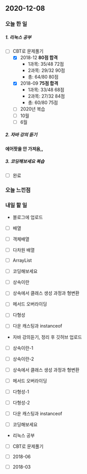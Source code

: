 2020-12-08
--

### 오늘 한 일
##### 1. 리눅스 공부

- [ ] CBT로 문제풀기
  - [x] 2018-12  **80점 합격**
  	* 1과목: 35/48 72점
  	* 2과목: 29/32 90점
  	* 총: 64/80 80점
  - [x] 2018-09  **75점 합격**
  	* 1과목: 33/48 68점
  	* 2과목: 27/32 84점
  	* 총: 60/80 75점
  - [ ]  2020년 복습
  	- [ ] 10월
  	- [ ] 6월 

##### 2. 자바 강의 듣기

**에어팟을 안 가져옴,,**



##### 3. 코딩해보세요 복습
- [ ] 완료

### 오늘 느낀점

### 내일 할 일
* 블로그에 업로드
- [ ] 배열

- [ ] 객체배열

- [ ] 다차원 배열

- [ ] ArrayList

- [ ] 코딩해보세요

- [ ] 상속이란

- [ ] 상속에서 클래스 생성 과정과 형변환

- [ ] 메서드 오버라이딩

- [ ] 다형성

- [ ] 다운 캐스팅과 instanceof

  


* 자바 강의듣기, 정리 후 깃허브 업로드

- [ ] 상속이란-1

- [ ] 상속이란-2

- [ ] 상속에서 클래스 생성 과정과 형변환

- [ ] 메서드 오버라이딩

- [ ] 다형성-1

- [ ] 다형성-2

- [ ] 다운 캐스팅과 instanceof

- [ ] 코딩해보세요

  

* 리눅스 공부
- [ ] CBT로 문제풀기
- [ ] 2018-06
- [ ] 2018-03




